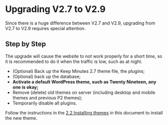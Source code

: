 # Upgrading V2.7 to V2.9

Since there is a huge difference between V2.7 and V2.9, upgrading from V2.7 to V2.9 requires special attention.

## Step by Step

The upgrade will cause the website to not work properly for a short time, so it is recommended to do it when the traffic is low, such as at night.

- (Optional) Back up the Keep Minutes 2.7 theme file, the plugins;
- (Optional) back up the database;
- **Activate a default WordPress theme, such as Twenty Nineteen, any one is okay;**
- Remove (delete) old themes on server (including desktop and mobile themes and previous P2 themes);
- Temporarily disable all plugins.

Follow the instructions in the [2.2 Installing themes](https://doc.dukeyin.com/keepmins/en/install/) in this document to install the new theme.